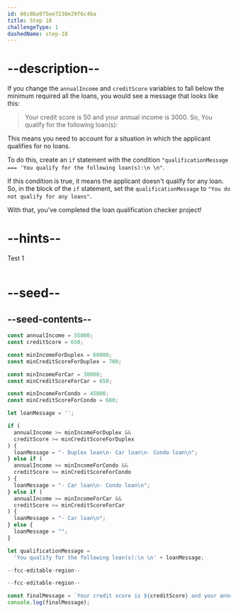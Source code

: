 ```yaml
---
id: 66c8ba975ee7230e29f6c4ba
title: Step 18
challengeType: 1
dashedName: step-18
---
```


# --description--

If you change the `annualIncome` and `creditScore` variables to fall below the minimum required all the loans, you would see a message that looks like this:

> Your credit score is 50 and your annual income is 3000. So, You qualify for the following loan(s):

This means you need to account for a situation in which the applicant qualifies for no loans.

To do this, create an `if` statement with the condition `"qualificationMessage === 'You qualify for the following loan(s):\n \n"`.

If this condition is true, it means the applicant doesn't qualify for any loan. So, in the block of the `if` statement, set the `qualificationMessage` to `"You do not qualify for any loans"`.

With that, you've completed the loan qualification checker project!

# --hints--

Test 1

```js

```

# --seed--

## --seed-contents--

```js
const annualIncome = 55000;
const creditScore = 650;

const minIncomeForDuplex = 60000;
const minCreditScoreForDuplex = 700;

const minIncomeForCar = 30000;
const minCreditScoreForCar = 650;

const minIncomeForCondo = 45000;
const minCreditScoreForCondo = 680;

let loanMessage = '';

if (
  annualIncome >= minIncomeForDuplex &&
  creditScore >= minCreditScoreForDuplex
) {
  loanMessage = "- Duplex loan\n- Car loan\n- Condo loan\n";
} else if (
  annualIncome >= minIncomeForCondo &&
  creditScore >= minCreditScoreForCondo
) {
  loanMessage = "- Car loan\n- Condo loan\n"; 
} else if (
  annualIncome >= minIncomeForCar &&
  creditScore >= minCreditScoreForCar
) {
  loanMessage = "- Car loan\n";
} else {
  loanMessage = "";
}

let qualificationMessage =
  'You qualify for the following loan(s):\n \n' + loanMessage;

--fcc-editable-region--

--fcc-editable-region--

const finalMessage = `Your credit score is ${creditScore} and your annual income is ${annualIncome}. So, ${qualificationMessage}`;
console.log(finalMessage);
```
